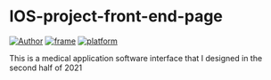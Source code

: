 # IOS-project-front-end-page
[![Author](https://img.shields.io/badge/Author-ChuanyangChen-red.svg "Author")](https://github.com/Ulrich2003 "Author")
[![frame](https://img.shields.io/badge/frame-uniapp-green.svg "frame")](https://uniapp.dcloud.io/ "frame")
[![platform](https://img.shields.io/badge/platform-iOS-blue.svg "platform")](https://github.com/Ulrich2003 "platform")

This is a medical application software interface that I designed in the second half of 2021
